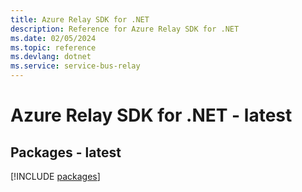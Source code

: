 ```yaml
---
title: Azure Relay SDK for .NET
description: Reference for Azure Relay SDK for .NET
ms.date: 02/05/2024
ms.topic: reference
ms.devlang: dotnet
ms.service: service-bus-relay
---
```

# Azure Relay SDK for .NET - latest
## Packages - latest
[!INCLUDE [packages](relay-index.md)]